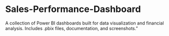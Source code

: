 # Sales-Performance-Dashboard
A collection of Power BI dashboards built for data visualization and financial analysis. Includes .pbix files, documentation, and screenshots.”
